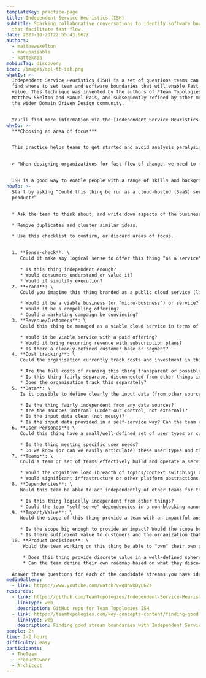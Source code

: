 ```yaml
---
templateKey: practice-page
title: Independent Service Heuristics (ISH)
subtitle: Sparking collaborative conversations to identify software boundaries
  that facilitate fast flow.
date: 2023-10-23T22:55:43.067Z
authors:
  - matthewskelton
  - manupaisable
  - kattekrab
mobiusTag: discovery
icon: /images/opl-tt-ish.png
whatIs: >-
  Independent Service Heuristics (ISH) is a set of questions teams can use to
  find where to set team and software boundaries that will enable Fast Flow of
  value. T﻿his technique was invented by the authors of *Team Topologies*,
  Matthew Skelton and Manuel Pais, and subsequently refined by other members of
  the wider Domain Driven Design community.


  You'll find more information via the [Independent Service Heuristics GitHub Repository](https://github.com/TeamTopologies/Independent-Service-Heuristics) which is openly provided via the CC BY-SA license.
whyDo: >-
  ***C﻿hoosing an area of focus***


  T﻿his practice helps teams to get started and avoid analysis paralysis by using a series of questions to help identify where to focus attention, or quickly decide an area of focus is not suitable for further discovery after all.


  > "When designing organizations for fast flow of change, we need to find effective boundaries between different streams of change… The ISH approach covers many typical situations in modern software but not all. It's designed to stimulate conversation and provide a frame for thinking, not as a perfect "catch-all" tool."


  I﻿SH is a good way to enable people with a range of skills and backgrounds to have meaningful conversations, and create alignment across organisational boundaries.
howTo: >-
  S﻿tart by asking “Could this thing be run as a cloud-hosted (SaaS) service or
  product?”


  * A﻿sk the team to think about, and write down aspects of the business, relevant tasks, software applications, and customer journeys which could become an independent domain, service, or value stream.

  * Remove duplicates and cluster similar ideas.

  * Use this checklist to confirm, or discard areas of focus.


  1. **Sense-check**: \
     Could it make any logical sense to offer this thing "as a service"?

     * Is this thing independent enough?
     * Would consumers understand or value it?
     * Would it simplify execution?
  2. **Brand**: \
     Could you imagine this thing branded as a public cloud service (like *AvocadoOnline.com* 🥑)?

     * Would it be a viable business (or "micro-business") or service?
     * Would it be a compelling offering?
     * Could a marketing campaign be convincing?
  3. **Revenue/Customers**: \
     Could this thing be managed as a viable cloud service in terms of revenue and customers?

     * Would it be viable service with a paid offering?
     * Would it bring recurring revenue with subscription plans?
     * Is there a clearly-defined customer base or segment?
  4. **Cost tracking**: \
     Could the organisation currently track costs and investment in this thing separately from similar things?

     * Are the full costs of running this thing transparent or possible to discover considering infrastructure costs, data storage costs, data transfer costs, licence costs, etc.?
     * Is this thing fairly separate, disconnected from other things in the organisation?
     * Does the organisation track this separately?
  5. **Data**: \
     Is it possible to define clearly the input data (from other sources) that this thing needs?

     * Is the thing fairly independent from any data sources?
     * Are the sources internal (under our control, not external)?
     * Is the input data clean (not messy)?
     * Is the input data provided in a self-service way? Can the team consume the input data "as a service"?
  6. **User Personas**: \
     Could this thing have a small/well-defined set of user types or customers (user personas)?

     * Is the thing meeting specific user needs?
     * Do we know (or can we easily articulate) these user types and their needs?
  7. **Teams**: \
     Could a team or set of teams effectively build and operate a service based on this thing?

     * Would the cognitive load (breadth of topics/context switching) be bounded to help the team focus and succeed?
     * Would significant infrastructure or other platform abstractions be unnecessary?
  8. **Dependencies**: \
     Would this team be able to act independently of other teams for the majority of the time to achieve their objectives?

     * Is this thing logically independent from other things?
     * Could the team "self-serve" dependencies in a non-blocking manner from a platform?
  9. **Impact/Value**: \
     Would the scope of this thing provide a team with an impactful and engaging challenge?

     * Is the scope big enough to provide an impact? Would the scope be engaging for talented people?
     * Is there sufficient value to customers and the organization that the value would be clearly recognized?
  10. **Product Decisions**: \
      Would the team working on this thing be able to "own" their own product roadmap and the product direction?

      * Does this thing provide discrete value in a well-defined sphere of execution?
      * Can the team define their own roadmap based on what they discover is best for the product and its users (so that the team is not driven by the requirements and priorities of other teams)?

  Answer these questions for each of the candidate streams you have identified. The more 'yes' or 'maybe' answers a possible stream has, the greater the chance that you have found a good candidate for being a separate stream of change.
mediaGallery:
  - link: https://www.youtube.com/watch?v=q8hwkDyL6Zs
resources:
  - link: https://github.com/TeamTopologies/Independent-Service-Heuristics
    linkType: web
    description: GitHub repo for Team Topologies ISH
  - link: https://teamtopologies.com/key-concepts-content/finding-good-stream-boundaries-with-independent-service-heuristics
    linkType: web
    description: Finding good stream boundaries with Independent Service Heuristics
people: 2+
time: 1-2 hours
difficulty: easy
participants:
  - TheTeam
  - ProductOwner
  - Architect
---
```

